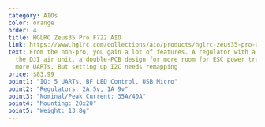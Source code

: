 ```yaml
---
category: AIOs
color: orange
order: 4
title: HGLRC Zeus35 Pro F722 AIO
link: https://www.hglrc.com/collections/aio/products/hglrc-zeus35-pro-aio-fpv-racing-drone-3-6s-f722-flight-controller-35a-bl_s-4in1-esc
text: From the non-pro, you gain a lot of features. A regulator with a plug for
  the DJI air unit, a double-PCB design for more room for ESC power traces, and
  more UARTs. But setting up I2C needs remapping
price: $83.99
point1: "IO: 5 UARTs, BF LED Control, USB Micro"
point2: "Regulators: 2A 5v, 1A 9v"
point3: "Nominal/Peak Current: 35A/40A"
point4: "Mounting: 20x20"
point5: "Weight: 13.8g"
---
```

